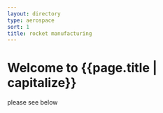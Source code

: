 ```yaml
---
layout: directory
type: aerospace
sort: 1
title: rocket manufacturing
---
```

# Welcome to {{page.title | capitalize}}

please see below